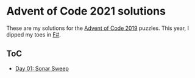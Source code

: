 # Advent of Code 2021 solutions

These are my solutions for the [Advent of Code 2019](https://adventofcode.com/2021) puzzles. This year, I dipped my toes in [F#](https://fsharp.org/).

## ToC

- [Day 01: Sonar Sweep](AdventOfCode2021/Puzzle01)
